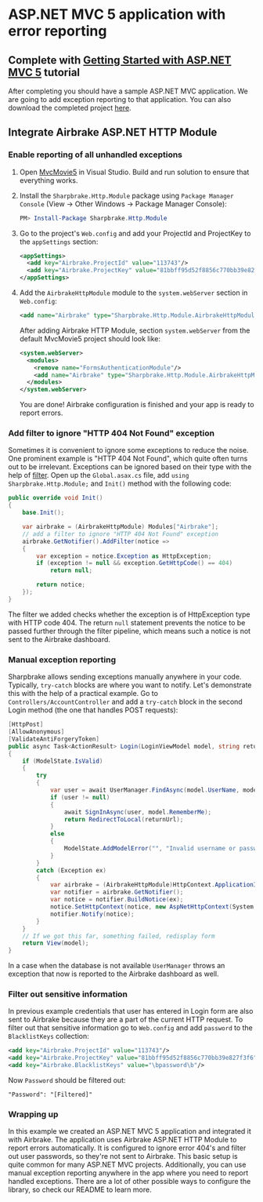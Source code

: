 ASP.NET MVC 5 application with error reporting
==========

## Complete with [Getting Started with ASP.NET MVC 5](https://docs.microsoft.com/en-us/aspnet/mvc/overview/getting-started/introduction/getting-started) tutorial

After completing you should have a sample ASP.NET MVC application. We are going to add exception reporting to that application. You can also download the completed project [here](https://github.com/Rick-Anderson/MvcMovie5).

## Integrate Airbrake ASP.NET HTTP Module

### Enable reporting of all unhandled exceptions

1. Open [MvcMovie5](https://github.com/Rick-Anderson/MvcMovie5) in Visual Studio. Build and run solution to ensure that everything works.

2. Install the `Sharpbrake.Http.Module` package using `Package Manager Console` (View -> Other Windows -> Package Manager Console):

   ```powershell
   PM> Install-Package Sharpbrake.Http.Module
   ```

3. Go to the project's `Web.config` and add your ProjectId and ProjectKey to the `appSettings` section:

   ```xml
   <appSettings>
     <add key="Airbrake.ProjectId" value="113743"/>
     <add key="Airbrake.ProjectKey" value="81bbff95d52f8856c770bb39e827f3f6"/>
   </appSettings>
   ```

4. Add the `AirbrakeHttpModule` module to the `system.webServer` section in `Web.config`:

   ```xml
   <add name="Airbrake" type="Sharpbrake.Http.Module.AirbrakeHttpModule, Sharpbrake.Http.Module"/>
   ```

   After adding Airbrake HTTP Module, section `system.webServer` from the default MvcMovie5 project should look like:

   ```xml
   <system.webServer>
     <modules>
       <remove name="FormsAuthenticationModule"/>
       <add name="Airbrake" type="Sharpbrake.Http.Module.AirbrakeHttpModule, Sharpbrake.Http.Module"/>
     </modules>
   </system.webServer>
   ```

   You are done! Airbrake configuration is finished and your app is ready to report errors.

### Add filter to ignore "HTTP 404 Not Found" exception

Sometimes it is convenient to ignore some exceptions to reduce the noise. One prominent example is "HTTP 404 Not Found", which quite often turns out to be irrelevant. Exceptions can be ignored based on their type with the help of [filter](https://github.com/airbrake/sharpbrake#addfilter). Open up the `Global.asax.cs` file, add `using Sharpbrake.Http.Module;` and `Init()` method with the following code:

```csharp
public override void Init()
{
    base.Init();

    var airbrake = (AirbrakeHttpModule) Modules["Airbrake"];
    // add a filter to ignore "HTTP 404 Not Found" exception
    airbrake.GetNotifier().AddFilter(notice =>
    {
        var exception = notice.Exception as HttpException;
        if (exception != null && exception.GetHttpCode() == 404)
            return null;

        return notice;
    });
}
```

The filter we added checks whether the exception is of HttpException type with HTTP code 404. The return `null` statement prevents the notice to be passed further through the filter pipeline, which means such a notice is not sent to the Airbrake dashboard.

### Manual exception reporting

Sharpbrake allows sending exceptions manually anywhere in your code. Typically, `try-catch` blocks are where you want to notify. Let's demonstrate this with the help of a practical example. Go to `Controllers/AccountController` and add a `try-catch` block in the second Login method (the one that handles POST requests):

```csharp
[HttpPost]
[AllowAnonymous]
[ValidateAntiForgeryToken]
public async Task<ActionResult> Login(LoginViewModel model, string returnUrl)
{
    if (ModelState.IsValid)
    {
        try
        {
            var user = await UserManager.FindAsync(model.UserName, model.Password);
            if (user != null)
            {
                await SignInAsync(user, model.RememberMe);
                return RedirectToLocal(returnUrl);
            }
            else
            {
                ModelState.AddModelError("", "Invalid username or password.");
            }
        }
        catch (Exception ex)
        {
            var airbrake = (AirbrakeHttpModule)HttpContext.ApplicationInstance.Modules["Airbrake"];
            var notifier = airbrake.GetNotifier();
            var notice = notifier.BuildNotice(ex);
            notice.SetHttpContext(notice, new AspNetHttpContext(System.Web.HttpContext.Current));
            notifier.Notify(notice);
        }
    }
    // If we got this far, something failed, redisplay form
    return View(model);
}
```

In a case when the database is not available `UserManager` throws an exception that now is reported to the Airbrake dashboard as well.

### Filter out sensitive information

In previous example credentials that user has entered in Login form are also sent to Airbrake because they are a part of the current HTTP request. To filter out that sensitive information go to `Web.config` and add `password` to the `BlacklistKeys` collection:

```xml
<add key="Airbrake.ProjectId" value="113743"/>
<add key="Airbrake.ProjectKey" value="81bbff95d52f8856c770bb39e827f3f6"/>
<add key="Airbrake.BlacklistKeys" value="\bpassword\b"/>
```

Now `Password` should be filtered out:

```
"Password": "[Filtered]"
```

### Wrapping up

In this example we created an ASP.NET MVC 5 application and integrated it with Airbrake.
The application uses Airbrake ASP.NET HTTP Module to report errors automatically.
It is configured to ignore error 404's and filter out user passwords, so they're not
sent to Airbrake. This basic setup is quite common for many ASP.NET MVC projects.
Additionally, you can use manual exception reporting anywhere in the app where you need
to report handled exceptions. There are a lot of other possible ways to configure the library,
so check our README to learn more.